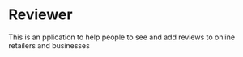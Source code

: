 # Reviewer
This is an pplication to help people to see and add reviews to online retailers and businesses
